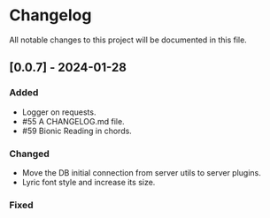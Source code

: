 # Changelog

All notable changes to this project will be documented in this file.

## [0.0.7] - 2024-01-28

### Added

- Logger on requests.
- #55 A CHANGELOG.md file.
- #59 Bionic Reading in chords.

### Changed

- Move the DB initial connection from server utils to server plugins.
- Lyric font style and increase its size.

### Fixed

